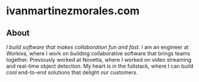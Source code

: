 # ivanmartinezmorales.com

## About 

*I build software that makes collaboration fun and fast.* I am an engineer at
Workiva, where I work on building collaborative software that brings teams
together. Previously worked at Novetta, where I worked on video streaming and
real-time object detection. My heart is in the fullstack, where I can build cool 
end-to-end solutions that delight our customers.
